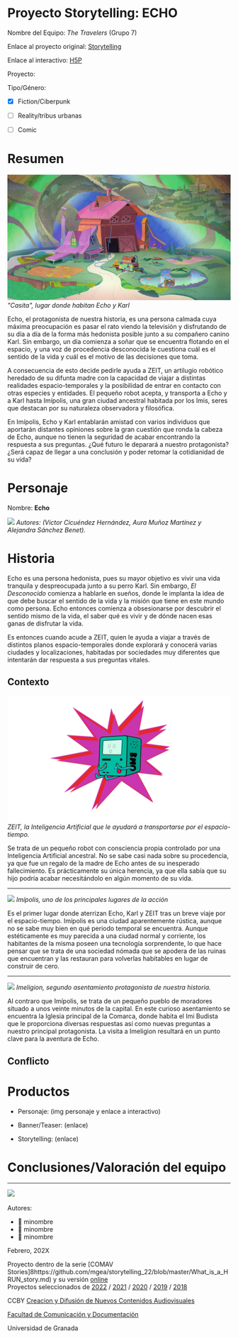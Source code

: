 

# Proyecto Storytelling: ECHO

Nombre del Equipo: _The Travelers_ (Grupo 7)

Enlace al proyecto original: [Storytelling](https://github.com/aurabranford/storytelling)

Enlace al interactivo: [H5P](https://h5p.org/node/1368753)

Proyecto: 

Tipo/Género:  
- [x] Fiction/Ciberpunk  
- [ ] Reality/tribus urbanas  
- [ ] Comic


# Resumen

![](https://github.com/aurabranford/storytelling/blob/master/casita.jfif)
_"Casita", lugar donde habitan Echo y Karl_


Echo, el protagonista de nuestra historia, es una persona calmada cuya máxima preocupación es pasar el rato viendo la televisión y disfrutando de su día a día de la forma más hedonista posible junto a su compañero canino Karl. Sin embargo, un día comienza a soñar que se encuentra flotando en el espacio, y una voz de procedencia desconocida le cuestiona cuál es el sentido de la vida y cuál es el motivo de las decisiones que toma.

A consecuencia de esto decide pedirle ayuda a ZEIT, un artilugio robótico heredado de su difunta madre con la capacidad de viajar a distintas realidades espacio-temporales y la posibilidad de entrar en contacto con otras especies y entidades. El pequeño robot acepta, y transporta a Echo y a Karl hasta Imípolis, una gran ciudad ancestral habitada por los Imis, seres que destacan por su naturaleza observadora y filosófica.

En Imípolis, Echo y Karl entablarán amistad con varios individuos que aportarán distantes opiniones sobre la gran cuestión que ronda la cabeza de Echo, aunque no tienen la seguridad de acabar encontrando la respuesta a sus preguntas. ¿Qué futuro le deparará a nuestro protagonista? ¿Será capaz de llegar a una conclusión y poder retomar la cotidianidad de su vida?


# Personaje

Nombre: **Echo**

![](https://github.com/aurabranford/storytelling/blob/master/Echo%20-%20Ficha%20T%C3%A9cnica.png)
_Autores: (Victor Cicuéndez Hernández, Aura Muñoz Martínez y Alejandra Sánchez Benet)._


# Historia
Echo es una persona hedonista, pues su mayor objetivo es vivir una vida tranquila y despreocupada junto a su perro Karl. Sin embargo, _El Desconocido_ comienza a hablarle en sueños, donde le implanta la idea de que debe buscar el sentido de la vida y la misión que tiene en este mundo como persona. Echo entonces comienza a obsesionarse por descubrir el sentido mismo de la vida, el saber qué es vivir y de dónde nacen esas ganas de disfrutar la vida.

Es entonces cuando acude a ZEIT, quien le ayuda a viajar a través de distintos planos espacio-temporales donde explorará y conocerá varias ciudades y localizaciones, habitadas por sociedades muy diferentes que intentarán dar respuesta a sus preguntas vitales.


## Contexto

![](https://github.com/aurabranford/storytelling/blob/master/zeit%20transformation.png)
_ZEIT, la Inteligencia Artificial que le ayudará a transportarse por el espacio-tiempo._

Se trata de un pequeño robot con consciencia propia controlado por una Inteligencia Artificial ancestral. No se sabe casi nada sobre su procedencia, ya que fue un regalo de la madre de Echo antes de su inesperado fallecimiento. Es prácticamente su única herencia, ya que ella sabía que su hijo podría acabar necesitándolo en algún momento de su vida.

_____________________________________________________________________________________________________

![](https://github.com/aurabranford/storytelling/blob/master/bg%20imipolis.png)
_Imípolis, uno de los principales lugares de la acción_

Es el primer lugar donde aterrizan Echo, Karl y ZEIT tras un breve viaje por el espacio-tiempo. Imípolis es una ciudad aparentemente rústica, aunque no se sabe muy bien en qué periodo temporal se encuentra. Aunque estéticamente es muy parecida a una ciudad normal y corriente, los habitantes de la misma poseen una tecnología sorprendente, lo que hace pensar que se trata de una sociedad nómada que se apodera de las ruinas que encuentran y las restauran para volverlas habitables en lugar de construir de cero.
_____________________________________________________________________________________________________

![](https://github.com/aurabranford/storytelling/blob/master/bg%20imeligion.png)
_Imeligion, segundo asentamiento protagonista de nuestra historia._

Al contraro que Imípolis, se trata de un pequeño pueblo de moradores situado a unos veinte minutos de la capital. En este curioso asentamiento se encuentra la Iglesia principal de la Comarca, donde habita el Imi Budista que le proporciona diversas respuestas así como nuevas preguntas a nuestro principal protagonista. La visita a Imeligion resultará en un punto clave para la aventura de Echo.


## Conflicto 



# Productos

- Personaje: (img personaje y enlace a interactivo) 


- Banner/Teaser:  (enlace) 


- Storytelling: (enlace) 




# Conclusiones/Valoración del equipo

------
![](https://upload.wikimedia.org/wikipedia/commons/thumb/6/62/CC-BY-SA-Andere_Wikis_%28v%29.svg/200px-CC-BY-SA-Andere_Wikis_%28v%29.svg.png)


Autores:  
<!---
Incluir lista de personas del grupo 
Se puede añadir enlace a página personal de github o lo que se quiera...(optativo)
-->

- :man: minombre
- :woman: minombre
- :woman: minombre 

<!---
Lista completa de emojis de markDown - https://gist.github.com/rxaviers/7360908) 
-->



Febrero, 202X

Proyecto dentro de la serie [COMAV Stories]8https://github.com/mgea/storytelling_22/blob/master/What_is_a_HRUN_story.md) y su versión [online](https://utopolis.ugr.es/media/HRUN/)  
Proyectos seleccionados de [2022](https://github.com/mgea/storytelling/blob/master/2022/readme.md) / [2021](https://github.com/mgea/storytelling/blob/master/2021/readme.md) / [2020](https://github.com/mgea/storytelling/blob/master/2020/readme.md)  / 
[2019](https://github.com/mgea/storytelling/blob/master/2019/readme.md) / [2018](https://github.com/mgea/storytelling/blob/master/2018/readme.md) 

CCBY [Creacion y Difusión de Nuevos Contenidos Audiovisuales](http://utopolis.ugr.es/medialab)

[Facultad de Comunicación y Documentación](http://fcd.ugr.es)

Universidad de Granada
